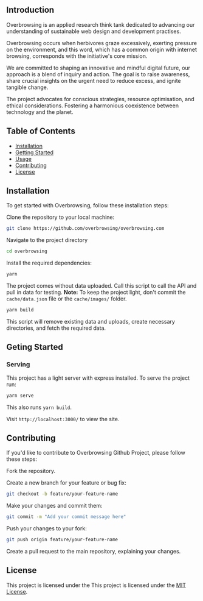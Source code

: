 ## Introduction

Overbrowsing is an applied research think tank dedicated to advancing our understanding of sustainable web design and development practises.


Overbrowsing occurs when herbivores graze excessively, exerting pressure on the environment, and this word, which has a common origin with internet browsing, corresponds with the initiative's core mission.


We are committed to shaping an innovative and mindful digital future, our approach is a blend of inquiry and action. The goal is to raise awareness, share crucial insights on the urgent need to reduce excess, and ignite tangible change. 


The project advocates for conscious strategies, resource optimisation, and ethical considerations. Fostering a harmonious coexistence between technology and the planet.

## Table of Contents
- [Installation](#installation)
- [Getting Started](#getting-started)
- [Usage](#usage)
- [Contributing](#contributing)
- [License](#license)


## Installation

To get started with Overbrowsing, follow these installation steps:

Clone the repository to your local machine:

```bash
git clone https://github.com/overbrowsing/overbrowsing.com
```
Navigate to the project directory

```bash
cd overbrowsing
```

Install the required dependencies:

```bash
yarn
```

The project comes without data uploaded. Call this script to call the API and pull in data for testing. **Note:** To keep the project light, don't commit the `cache/data.json` file or the `cache/images/` folder.

```bash
yarn build
```
This script will remove existing data and uploads, create necessary directories, and fetch the required data.





## Geting Started
### Serving

This project has a light server with express installed. To serve the project run:
```bash
yarn serve
```
This also runs `yarn build`. 

Visit `http://localhost:3000/` to view the site.

## Contributing
If you'd like to contribute to Overbrowsing Github Project, please follow these steps:

Fork the repository.

Create a new branch for your feature or bug fix:
```bash
git checkout -b feature/your-feature-name
```

Make your changes and commit them:
```bash
git commit -m "Add your commit message here"
```

Push your changes to your fork:
```bash
git push origin feature/your-feature-name
```

Create a pull request to the main repository, explaining your changes.

## License
This project is licensed under the This project is licensed under the [MIT License](LICENSE).

